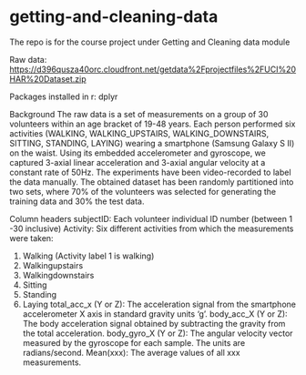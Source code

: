 # getting-and-cleaning-data
The repo is for the course project under Getting and Cleaning data module

Raw data: https://d396qusza40orc.cloudfront.net/getdata%2Fprojectfiles%2FUCI%20HAR%20Dataset.zip 

Packages installed in r: dplyr

Background
The raw data is a set of measurements on a group of 30 volunteers within an age bracket of 19-48 years. Each person performed six activities (WALKING, WALKING_UPSTAIRS, WALKING_DOWNSTAIRS, SITTING, STANDING, LAYING) wearing a smartphone (Samsung Galaxy S II) on the waist. Using its embedded accelerometer and gyroscope, we captured 3-axial linear acceleration and 3-axial angular velocity at a constant rate of 50Hz. The experiments have been video-recorded to label the data manually. 
The obtained dataset has been randomly partitioned into two sets, where 70% of the volunteers was selected for generating the training data and 30% the test data. 

Column headers
subjectID: Each volunteer individual ID number (between 1 -30 inclusive)
Activity: Six different activities from which the measurements were taken:
1.	Walking  (Activity label 1 is walking)
2.	Walkingupstairs
3.	Walkingdownstairs
4.	Sitting
5.	Standing
6.	Laying
total_acc_x (Y or Z): The acceleration signal from the smartphone accelerometer X axis in standard gravity units ‘g’.
body_acc_X (Y or Z):  The body acceleration signal obtained by subtracting the gravity from the total acceleration.
body_gyro_X (Y or Z): The angular velocity vector measured by the gyroscope for each sample. The units are radians/second.
Mean(xxx): The average values of all xxx measurements.
